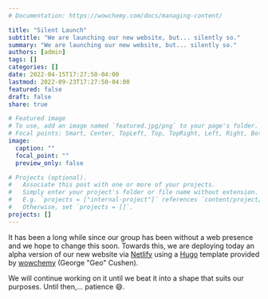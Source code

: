 ```yaml
---
# Documentation: https://wowchemy.com/docs/managing-content/

title: "Silent Launch"
subtitle: "We are launching our new website, but... silently so."
summary: "We are launching our new website, but... silently so."
authors: [admin]
tags: []
categories: []
date: 2022-04-15T17:27:50-04:00
lastmod: 2022-09-23T17:27:50-04:00
featured: false
draft: false
share: true

# Featured image
# To use, add an image named `featured.jpg/png` to your page's folder.
# Focal points: Smart, Center, TopLeft, Top, TopRight, Left, Right, BottomLeft, Bottom, BottomRight.
image:
  caption: ""
  focal_point: ""
  preview_only: false

# Projects (optional).
#   Associate this post with one or more of your projects.
#   Simply enter your project's folder or file name without extension.
#   E.g. `projects = ["internal-project"]` references `content/project/deep-learning/index.md`.
#   Otherwise, set `projects = []`.
projects: []
---
```


It has been a long while since our group has been without a web presence and we hope to change this soon. Towards this, we are deploying today an alpha version of our new website via [Netlify](https://netlify.com) using a [Hugo](https://gohugo.io/) template provided by [wowchemy](https://wowchemy.com/) (George "Geo" Cushen). 

<!--more-->

 We will continue working on it until we beat it into a shape that suits our purposes. Until then,... patience :smile:.  

